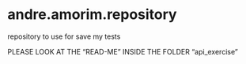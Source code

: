 # andre.amorim.repository
repository to use for save my tests

PLEASE LOOK AT THE “READ-ME” INSIDE THE FOLDER “api_exercise”
